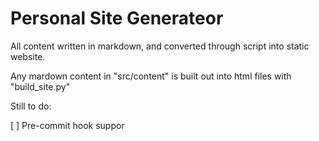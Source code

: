 # Personal Site Generateor

All content written in markdown, and converted through script into static website.

Any mardown content in "src/content" is built out into html files with "build_site.py"

Still to do:

[ ] Pre-commit hook suppor
